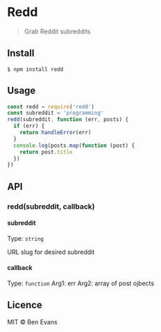 # Redd

> Grab Reddit subreddits

## Install

    $ npm install redd

## Usage

```js
const redd = require('redd')
const subreddit = 'programming'
redd(subreddit, function (err, posts) {
  if (err) {
    return handleError(err)
  }
  console.log(posts.map(function (post) {
    return post.title
  })
})
```

## API

### redd(subreddit, callback)

#### subreddit

Type: `string`

URL slug for desired subreddit

#### callback

Type: `function`
Arg1: err
Arg2: array of post ojbects

## Licence

MIT © Ben Evans
